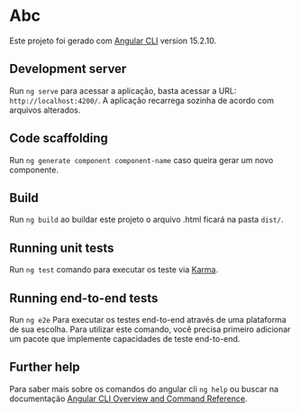 # Abc

Este projeto foi gerado com [Angular CLI](https://github.com/angular/angular-cli) version 15.2.10.

## Development server

Run `ng serve` para acessar a aplicação, basta acessar a URL: `http://localhost:4200/`. A aplicação recarrega sozinha de acordo com arquivos alterados.

## Code scaffolding

Run `ng generate component component-name` caso queira gerar um novo componente.

## Build

Run `ng build` ao buildar este projeto o arquivo .html ficará na pasta `dist/`.

## Running unit tests

Run `ng test` comando para executar os teste via [Karma](https://karma-runner.github.io).

## Running end-to-end tests

Run `ng e2e` Para executar os testes end-to-end através de uma plataforma de sua escolha. Para utilizar este comando, você precisa primeiro adicionar um pacote que implemente capacidades de teste end-to-end.

## Further help

Para saber mais sobre os comandos do angular cli `ng help` ou buscar na documentação [Angular CLI Overview and Command Reference](https://angular.io/cli).
